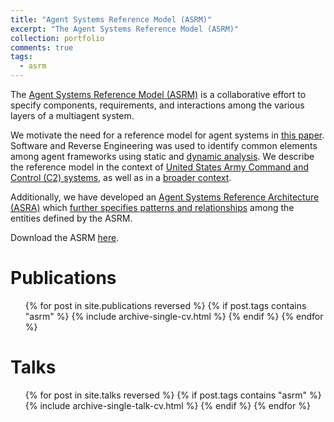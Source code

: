 ```yaml
---
title: "Agent Systems Reference Model (ASRM)"
excerpt: "The Agent Systems Reference Model (ASRM)"
collection: portfolio
comments: true
tags:
  - asrm
---
```


The [Agent Systems Reference Model (ASRM)](https://en.wikipedia.org/wiki/Agent_systems_reference_model) is a collaborative effort to specify components, requirements, and interactions among the various layers of a multiagent system.  

We motivate the need for a reference model for agent systems in [this paper](/publication/aamas2006).  Software and Reverse Engineering was used to identify common elements among agent frameworks using static and [dynamic analysis](/publication/iadis2007).  We describe the reference model in the context of [United States Army Command and Control (C2) systems](/publication/asc2006), as well as in a [broader context](/publication/smc2009).

Additionally, we have developed an [Agent Systems Reference Architecture (ASRA)](/publication/aose2010) which [further specifies patterns and relationships](/publication/thms2013) among the entities defined by the ASRM.

Download the ASRM [here](http://www.fipa.org/docs/ACIN-reference_model-v1a.pdf).

# Publications
<ul>{% for post in site.publications reversed %}
  {% if post.tags contains "asrm" %}
    {% include archive-single-cv.html %}
  {% endif %}
{% endfor %}</ul>

# Talks
<ul>{% for post in site.talks reversed %}
  {% if post.tags contains "asrm" %}
    {% include archive-single-talk-cv.html %}
  {% endif %}
{% endfor %}</ul>
